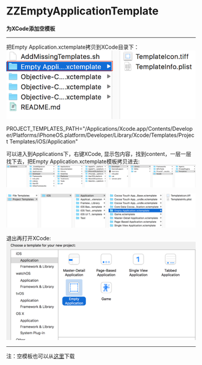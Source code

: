 # ZZEmptyApplicationTemplate
**为XCode添加空模板**

----------------------------

把Empty Application.xctemplate拷贝到XCode目录下：
![](./1.png)

PROJECT_TEMPLATES_PATH="/Applications/Xcode.app/Contents/Developer/Platforms/iPhoneOS.platform/Developer/Library/Xcode/Templates/Project Templates/iOS/Application"  

可以进入到Applications下，右键XCode, 显示包内容，找到content，一层一层找下去，把Empty Application.xctemplate模板拷贝进去:
![](./2.png)    

![](./3.png)

退出再打开XCode:
![](./4.png)

-----------------------------------------------------------

注：空模板也可以从[这里](http://pan.baidu.com/s/1mgpjQtE)下载